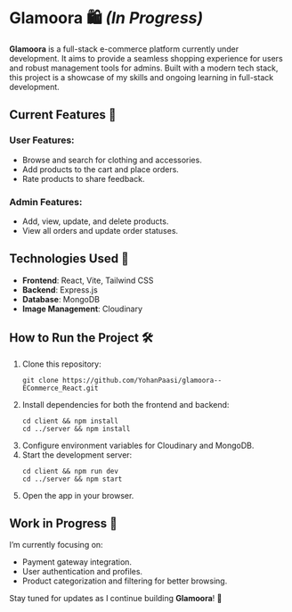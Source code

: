# Glamoora 🛍️ *(In Progress)*

**Glamoora** is a full-stack e-commerce platform currently under development. It aims to provide a seamless shopping experience for users and robust management tools for admins. Built with a modern tech stack, this project is a showcase of my skills and ongoing learning in full-stack development.

## Current Features 🌟

### User Features:
- Browse and search for clothing and accessories.
- Add products to the cart and place orders.
- Rate products to share feedback.

### Admin Features:
- Add, view, update, and delete products.
- View all orders and update order statuses.

## Technologies Used 🚀
- **Frontend**: React, Vite, Tailwind CSS
- **Backend**: Express.js
- **Database**: MongoDB
- **Image Management**: Cloudinary

## How to Run the Project 🛠️
1. Clone this repository:
   ```
   git clone https://github.com/YohanPaasi/glamoora--ECommerce_React.git
   ```
2. Install dependencies for both the frontend and backend:
   ```
   cd client && npm install
   cd ../server && npm install
   ```
3. Configure environment variables for Cloudinary and MongoDB.
4. Start the development server:
   ```
   cd client && npm run dev
   cd ../server && npm start
   ```
5. Open the app in your browser.

## Work in Progress 🔨
I’m currently focusing on:
- Payment gateway integration.
- User authentication and profiles.
- Product categorization and filtering for better browsing.

Stay tuned for updates as I continue building **Glamoora**! 🚀

